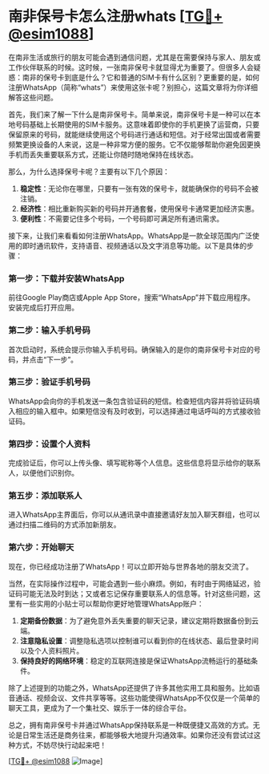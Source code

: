 # 南非保号卡怎么注册whats [[TG💪+ @esim1088](https://t.me/s/esim1088)]

在南非生活或旅行的朋友可能会遇到通信问题，尤其是在需要保持与家人、朋友或工作伙伴联系的时候。这时候，一张南非保号卡就显得尤为重要了。但很多人会疑惑：南非的保号卡到底是什么？它和普通的SIM卡有什么区别？更重要的是，如何注册WhatsApp（简称“whats”）来使用这张卡呢？别担心，这篇文章将为你详细解答这些问题。

首先，我们来了解一下什么是南非保号卡。简单来说，南非保号卡是一种可以在本地号码基础上长期使用的SIM卡服务。这意味着即使你的手机更换了运营商，只要保留原来的号码，就能继续使用这个号码进行通话和短信。对于经常出国或者需要频繁更换设备的人来说，这是一种非常方便的服务。它不仅能够帮助你避免因更换手机而丢失重要联系方式，还能让你随时随地保持在线状态。

那么，为什么选择保号卡呢？主要有以下几个原因：
1. **稳定性**：无论你在哪里，只要有一张有效的保号卡，就能确保你的号码不会被注销。
2. **经济性**：相比重新购买新的号码并开通套餐，使用保号卡通常更加经济实惠。
3. **便利性**：不需要记住多个号码，一个号码即可满足所有通讯需求。

接下来，让我们来看看如何注册WhatsApp。WhatsApp是一款全球范围内广泛使用的即时通讯软件，支持语音、视频通话以及文字消息等功能。以下是具体的步骤：

### 第一步：下载并安装WhatsApp

前往Google Play商店或Apple App Store，搜索“WhatsApp”并下载应用程序。安装完成后打开应用。

### 第二步：输入手机号码

首次启动时，系统会提示你输入手机号码。确保输入的是你的南非保号卡对应的号码，并点击“下一步”。

### 第三步：验证手机号码

WhatsApp会向你的手机发送一条包含验证码的短信。检查短信内容并将验证码填入相应的输入框中。如果短信没有及时收到，可以选择通过电话呼叫的方式接收验证码。

### 第四步：设置个人资料

完成验证后，你可以上传头像、填写昵称等个人信息。这些信息将显示给你的联系人，以便他们识别你。

### 第五步：添加联系人

进入WhatsApp主界面后，你可以从通讯录中直接邀请好友加入聊天群组，也可以通过扫描二维码的方式添加新朋友。

### 第六步：开始聊天

现在，你已经成功注册了WhatsApp！可以立即开始与世界各地的朋友交流了。

当然，在实际操作过程中，可能会遇到一些小麻烦。例如，有时由于网络延迟，验证码可能无法及时到达；又或者忘记保存重要联系人的信息等。针对这些问题，这里有一些实用的小贴士可以帮助你更好地管理WhatsApp账户：

1. **定期备份数据**：为了避免意外丢失重要的聊天记录，建议定期将数据备份到云端。
2. **注意隐私设置**：调整隐私选项以控制谁可以看到你的在线状态、最后登录时间以及个人资料照片。
3. **保持良好的网络环境**：稳定的互联网连接是保证WhatsApp流畅运行的基础条件。

除了上述提到的功能之外，WhatsApp还提供了许多其他实用工具和服务。比如语音通话、视频会议、文件共享等等。这些功能使得WhatsApp不仅仅是一个简单的聊天工具，更成为了一个集社交、娱乐于一体的综合平台。

总之，拥有南非保号卡并通过WhatsApp保持联系是一种既便捷又高效的方式。无论是日常生活还是商务往来，都能够极大地提升沟通效率。如果你还没有尝试过这种方式，不妨尽快行动起来吧！

[[TG💪+ @esim1088](https://t.me/s/esim1088) ![Image](https://i.postimg.cc/4NQfJmqS/Snipaste-2025-05-13-00-14-12.png)]